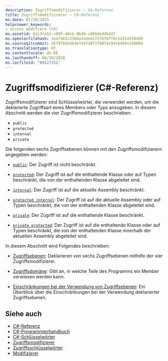 ```yaml
---
description: Zugriffsmodifizierer – C#-Referenz
title: Zugriffsmodifizierer – C#-Referenz
ms.date: 07/20/2015
helpviewer_keywords:
- access modifiers [C#]
ms.assetid: 61c3fa51-c00f-48cb-9b49-c805dedd62d7
ms.openlocfilehash: 2ea7a65c23b6a1edee572f6f6ff6c52d14358408
ms.sourcegitcommit: d579fb5e4b46745fd0f1f8874c94c6469ce58604
ms.translationtype: HT
ms.contentlocale: de-DE
ms.lasthandoff: 08/30/2020
ms.locfileid: "89127151"
---
```

# <a name="access-modifiers-c-reference"></a>Zugriffsmodifizierer (C#-Referenz)
Zugriffsmodifizierer sind Schlüsselwörter, die verwendet werden, um die deklarierte Zugriffsart eines Members oder Typs anzugeben. In diesem Abschnitt werden die vier Zugriffsmodifizierer beschrieben:  
  
- `public`
- `protected`
- `internal`
- `private`
  
 Die folgenden sechs Zugriffsebenen können mit den Zugriffsmodifizierern angegeben werden:  
  
- [`public`](public.md): Der Zugriff ist nicht beschränkt.  
  
- [`protected`](protected.md): Der Zugriff ist auf die enthaltende Klasse oder auf Typen beschränkt, die von der enthaltenden Klasse abgeleitet sind.  
  
- [`internal`](internal.md): Der Zugriff ist auf die aktuelle Assembly beschränkt.  
  
- [`protected internal`](protected-internal.md): Der Zugriff ist auf die aktuelle Assembly oder auf Typen beschränkt, die von der enthaltenden Klasse abgeleitet sind.  
  
- [`private`](private.md): Der Zugriff ist auf die enthaltende Klasse beschränkt.  

- [`private protected`](private-protected.md): Der Zugriff ist auf die enthaltende Klasse oder auf Typen beschränkt, die von der enthaltenden Klasse innerhalb der aktuellen Assembly abgeleitet sind.  
  
 In diesem Abschnitt wird Folgendes beschrieben:  
  
- [Zugriffsebenen](./accessibility-levels.md): Deklarieren von sechs Zugriffsebenen mithilfe der vier Zugriffsmodifizierer.  
  
- [Zugriffsdomäne](./accessibility-domain.md): Gibt an, in welche Teile des Programms ein Member verwiesen werden kann.  
  
- [Einschränkungen bei der Verwendung von Zugriffsebenen](./restrictions-on-using-accessibility-levels.md): Ein Überblick über die Einschränkungen bei der Verwendung deklarierter Zugriffsebenen.  
  
## <a name="see-also"></a>Siehe auch

- [C#-Referenz](../index.md)
- [C#-Programmierhandbuch](../../programming-guide/index.md)
- [C#-Schlüsselwörter](./index.md)
- [Zugriffsmodifizierer](../../programming-guide/classes-and-structs/access-modifiers.md)
- [Zugriffsschlüsselwörter](base.md)
- [Modifizierer](index.md)
